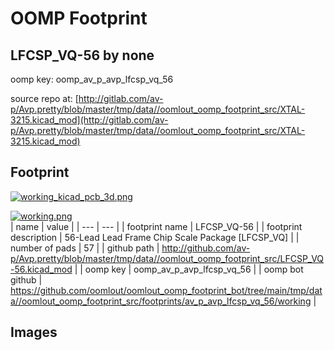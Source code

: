 # OOMP Footprint  
## LFCSP_VQ-56  by none  
  
oomp key: oomp_av_p_avp_lfcsp_vq_56  
  
source repo at: [http://gitlab.com/av-p/Avp.pretty/blob/master/tmp/data//oomlout_oomp_footprint_src/XTAL-3215.kicad_mod](http://gitlab.com/av-p/Avp.pretty/blob/master/tmp/data//oomlout_oomp_footprint_src/XTAL-3215.kicad_mod)  
## Footprint  
  
[![working_kicad_pcb_3d.png](working_kicad_pcb_3d_600.png)](working_kicad_pcb_3d.png)  
  
[![working.png](working_600.png)](working.png)  
| name | value | 
| --- | --- | 
| footprint name | LFCSP_VQ-56 | 
| footprint description | 56-Lead Lead Frame Chip Scale Package [LFCSP_VQ] | 
| number of pads | 57 | 
| github path | http://github.com/av-p/Avp.pretty/blob/master/tmp/data//oomlout_oomp_footprint_src/LFCSP_VQ-56.kicad_mod | 
| oomp key | oomp_av_p_avp_lfcsp_vq_56 | 
| oomp bot github | https://github.com/oomlout/oomlout_oomp_footprint_bot/tree/main/tmp/data//oomlout_oomp_footprint_src/footprints/av_p_avp_lfcsp_vq_56/working | 
## Images  
